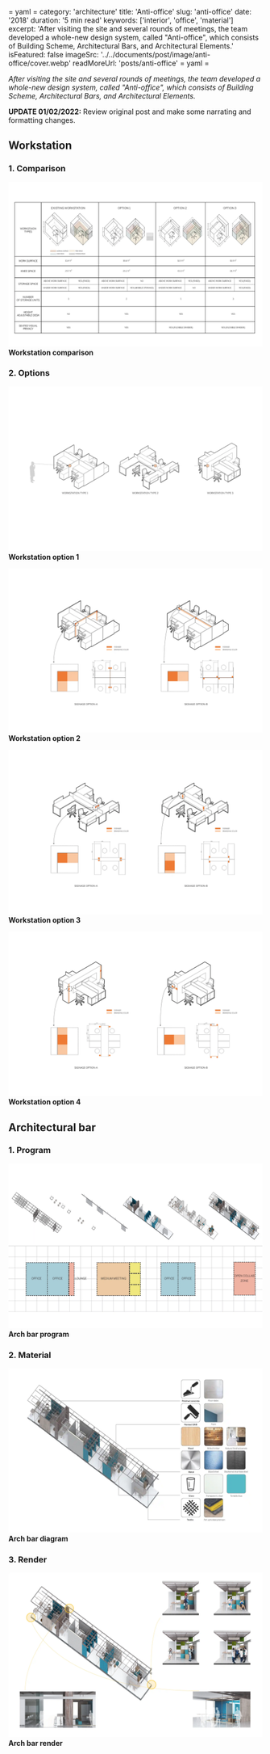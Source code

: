 = yaml =
category: 'architecture'
title: 'Anti-office'
slug: 'anti-office'
date: '2018'
duration: '5 min read'
keywords: ['interior', 'office', 'material']
excerpt: 'After visiting the site and several rounds of meetings, the team developed a whole-new design system, called "Anti-office", which consists of Building Scheme, Architectural Bars, and Architectural Elements.'
isFeatured: false
imageSrc: '../../documents/post/image/anti-office/cover.webp'
readMoreUrl: 'posts/anti-office'
= yaml =

_After visiting the site and several rounds of meetings, the team developed a whole-new design system, called "Anti-office", which consists of Building Scheme, Architectural Bars, and Architectural Elements._

**UPDATE 01/02/2022:** Review original post and make some narrating and formatting changes.

## Workstation

### 1. Comparison

![workstation-comparison](documents/post/image/anti-office/workstation-comparison.webp)
**Workstation comparison**

### 2. Options

![workstation-option-1](../../documents/post/image/anti-office/workstation-option-1.webp)
**Workstation option 1**

![workstation-option-2](../../documents/post/image/anti-office/workstation-option-2.webp)
**Workstation option 2**

![workstation-option-3](../../documents/post/image/anti-office/workstation-option-3.webp)
**Workstation option 3**

![workstation-option-4](../../documents/post/image/anti-office/workstation-option-4.webp)
**Workstation option 4**

## Architectural bar

### 1. Program

![arch-bar-program](../../documents/post/image/anti-office/arch-bar-program.webp)
**Arch bar program**

### 2. Material

![arch-bar-diagram](../../documents/post/image/anti-office/arch-bar-diagram.webp)
**Arch bar diagram**

### 3. Render

![arch-bar-render](../../documents/post/image/anti-office/arch-bar-render.webp)
**Arch bar render**

